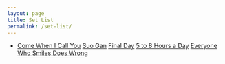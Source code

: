```yaml
---
layout: page
title: Set List
permalink: /set-list/
---
```


<div class="home">
    <ul class="post-list">
        <li>
            <a class="post-link" href="../come-when-i-call-you/">Come When I Call You</a>
            <a class="post-link" href="../suo-gan/">Suo Gan</a>
            <a class="post-link" href="../final-day/">Final Day</a>
            <a class="post-link" href="../5-to-8-hours-a-day-wwwag/">5 to 8 Hours a Day</a>
            <a class="post-link" href="../everyone-who-smiles-does-wrong/">Everyone Who Smiles Does Wrong</a>
        </li>
    </ul>
</div>